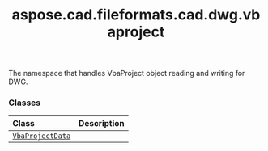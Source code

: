 ﻿---
title: aspose.cad.fileformats.cad.dwg.vbaproject
second_title: Aspose.CAD for Python via .NET API References
description: 
type: docs
weight: 10
url: /python-net/aspose.cad.fileformats.cad.dwg.vbaproject/
is_root: false
---

The namespace that handles VbaProject object reading and writing for DWG.

### Classes
| Class | Description |
| :- | :- |
| [`VbaProjectData`](/cad/python-net/aspose.cad.fileformats.cad.dwg.vbaproject/vbaprojectdata) |  |



